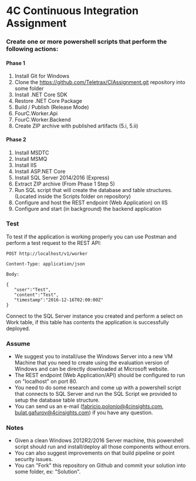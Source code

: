 # 4C Continuous Integration Assignment

### Create one or more powershell scripts that perform the following actions:

#### Phase 1

1. Install Git for Windows
1. Clone the https://github.com/Teletrax/CIAssignment.git repository into some folder
1. Install .NET Core SDK
1. Restore .NET Core Package
1. Build / Publish (Release Mode)
  1. FourC.Worker.Api
  1. FourC.Worker.Backend
1. Create ZIP archive with published artifacts (5.i, 5.ii)

#### Phase 2

1. Install MSDTC
1. Install MSMQ
1. Install IIS
1. Install ASP.NET Core
1. Install SQL Server 2014/2016 (Express)
1. Extract ZIP archive (From Phase 1 Step 5)
1. Run SQL script that will create the database and table structures. (Located inside the Scripts folder on repository)
1. Configure and host the REST endpoint (Web Application) on IIS
1. Configure and start (in background) the backend application
	
### Test

To test if the application is working properly you can use Postman and perform a test request to the REST API:

```
POST http://localhost/v1/worker

Content-Type: application/json

Body:

{
   "user":"Test",
   "content":"Test",
   "timestamp":"2016-12-16T02:00:00Z"
}
```

Connect to the SQL Server instance you created and perform a select on Work table, if this table has contents the application is successfully deployed.

### Assume

* We suggest you to install/use the Windows Server into a new VM Machine that you need to create using the evaluation version of Windows and can be directly downloaded at Microsoft website.
* The REST endpoint (Web Application/API) should be configured to run on "localhost" on port 80.
* You need to do some research and come up with a powershell script that connects to SQL Server and run the SQL Script we provided to setup the database table structure.
* You can send us an e-mail (fabricio.polonio@4cinsights.com, bulat.gafurov@4cinsights.com) if you have any question.

### Notes

* Given a clean Windows 2012R2/2016 Server machine, this powershell script should run and install/deploy all those components without errors.
* You can also suggest improvements on that build pipeline or point security issues.
* You can "Fork" this repository on Github and commit your solution into some folder, ex: "Solution".

